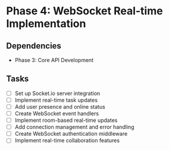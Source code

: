 # Phase 4: WebSocket Real-time Implementation

## Dependencies
- Phase 3: Core API Development

## Tasks
- [ ] Set up Socket.io server integration
- [ ] Implement real-time task updates
- [ ] Add user presence and online status
- [ ] Create WebSocket event handlers
- [ ] Implement room-based real-time updates
- [ ] Add connection management and error handling
- [ ] Create WebSocket authentication middleware
- [ ] Implement real-time collaboration features 
